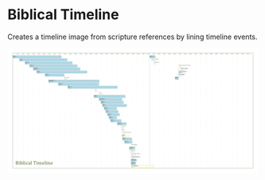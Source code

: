 # Biblical Timeline
Creates a timeline image from scripture references by lining timeline events.

![](https://github.com/porrey/Biblical-Timeline/blob/d15b8f9a0d58b59b145b9726b539ac440995730a/Images/Biblical%20Timeline.png)